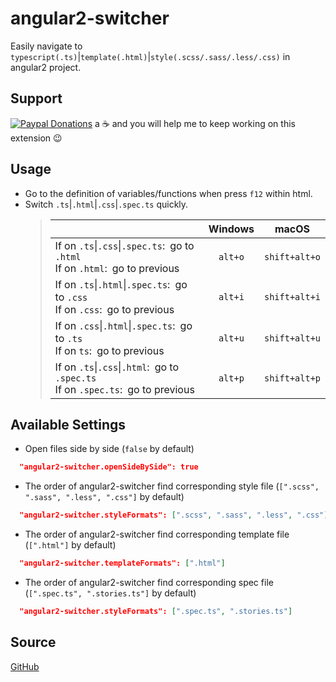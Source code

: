 # angular2-switcher

Easily navigate to `typescript(.ts)`|`template(.html)`|`style(.scss/.sass/.less/.css)` in angular2 project.

## Support

[![Paypal Donations](https://www.paypalobjects.com/en_US/i/btn/btn_donate_SM.gif)](https://www.paypal.me/infinity20091207) a :coffee: and you will help me to keep working on this extension :wink:

## Usage

* Go to the definition of variables/functions when press `f12` within html.
* Switch `.ts`|`.html`|`.css`|`.spec.ts` quickly.
  >|   |  Windows  |     macOS     |
  >| - | :-------: | :-----------: |
  >| If on `.ts`&#124;`.css`&#124;`.spec.ts`:&ensp;go to `.html`<br>If on `.html`:&ensp;go to previous | `alt+o` | `shift+alt+o` |
  >| If on `.ts`&#124;`.html`&#124;`.spec.ts`:&ensp;go to `.css`<br>If on `.css`:&ensp;go to previous | `alt+i` | `shift+alt+i` |
  >| If on `.css`&#124;`.html`&#124;`.spec.ts`:&ensp;go to `.ts`<br>If on `ts`:&ensp;go to previous | `alt+u` | `shift+alt+u` |
  >| If on `.ts`&#124;`.css`&#124;`.html`:&ensp;go to `.spec.ts`<br>If on `.spec.ts`:&ensp;go to previous | `alt+p` | `shift+alt+p` |

## Available Settings

* Open files side by side (`false` by default)
```json
  "angular2-switcher.openSideBySide": true
```

* The order of angular2-switcher find corresponding style file  (`[".scss", ".sass", ".less", ".css"]` by default)
```json
  "angular2-switcher.styleFormats": [".scss", ".sass", ".less", ".css"]
```

* The order of angular2-switcher find corresponding template file  (`[".html"]` by default)
```json
  "angular2-switcher.templateFormats": [".html"]
```

* The order of angular2-switcher find corresponding spec file  (`[".spec.ts", ".stories.ts"]` by default)
```json
  "angular2-switcher.styleFormats": [".spec.ts", ".stories.ts"]
```

## Source

[GitHub](https://github.com/infinity1207/angular2-switcher)
